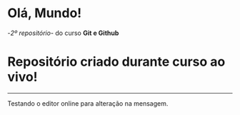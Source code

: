 # Olá, Mundo!
 -*2º repositório*- do curso **Git e Github**
 
 # Repositório criado durante curso ao vivo!
 ***

 Testando o editor online para alteração na mensagem.
 
 
